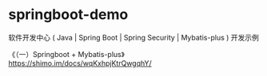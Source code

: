 # springboot-demo
软件开发中心 ( Java | Spring Boot | Spring Security | Mybatis-plus ) 开发示例

《（一）Springboot + Mybatis-plus》 https://shimo.im/docs/wqKxhpjKtrQwgqhY/ 
